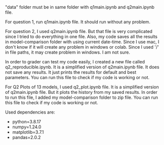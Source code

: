 "data" folder must be in same folder with q1main.ipynb and q2main.ipynb file.

For question 1, run q1main.ipynb file. It should run without any problem.

For question 2, I used q2main.ipynb file. But that file is very complicated since I tried to do everything in one file. Also, my code saves all the results in model-comparison folder with using current date-time. Since I use mac, I don't know if it will create any problem in windows or colab. Since I used '/' in file paths, it may create problem in windows. I am not sure.

In order to grader can test my code easily, I created a new file called q2_reproducible.ipynb. It is a simplified version of q2main.ipynb file. It does not save any results. It just prints the results for default and best parameters. You can run this file to check if my code is working or not.

For Q2 Plots of 13 models, I used q2_plot.ipynb file. It is a simplified version of q2main.ipynb file. But it plots the history from my saved results. In order to run this file, I added my model-comparison folder to zip file. You can run this file to check if my code is working or not. 




Used dependencies are:
  - python=3.8.17
  - numpy=1.24.0
  - matplotlib=3.7.1
  - pandas=2.0.2 


